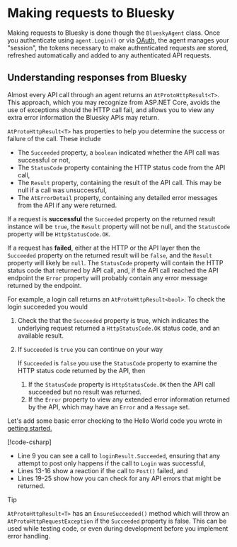 # <a name="makingRequests">Making requests to Bluesky</a>

Making requests to Bluesky is done though the `BlueskyAgent` class. Once you authenticate using `agent.Login()` or via [OAuth](connecting.md#oauth),
the agent manages your "session", the tokens necessary to make authenticated requests are stored, refreshed automatically
and added to any authenticated API requests.

## <a name="understandingResults">Understanding responses from Bluesky</a>

Almost every API call through an agent returns an `AtProtoHttpResult<T>`. This approach, which you may recognize from ASP.NET Core,
avoids the use of exceptions should the HTTP call fail, and allows you to view any extra error information the Bluesky APIs may return.

`AtProtoHttpResult<T>` has properties to help you determine the success or failure of the call. These include

* The `Succeeded` property, a `boolean` indicated whether the API call was successful or not,
* The `StatusCode` property containing the HTTP status code from the API call,
* The `Result` property, containing the result of the API call. This may be null if a call was unsuccessful,
* The `AtErrorDetail` property, containing any detailed error messages from the API if any were returned.

If a request is **successful** the `Succeeded` property on the returned result instance will be `true`, the `Result` property will not be null, and
the `StatusCode` property will be `HttpStatusCode.OK`.

If a request has **failed**, either at the HTTP or the API layer then the `Succeeded` property on the returned result will be `false`, and
the `Result` property will likely be `null`. The `StatusCode` property will contain the HTTP status code that returned by API call, and,
if the API call reached the API endpoint the `Error` property will probably contain any error message returned by the endpoint.

For example, a login call returns an `AtProtoHttpResult<bool>`. To check the login succeeded you would

1. Check the that the `Succeeded` property is true, which indicates the underlying request returned a `HttpStatusCode.OK` status code, and an available result.
2. If `Succeeded` is `true` you can continue on your way

   If `Succeeded` is `false` you use the `StatusCode` property to examine the HTTP status code returned by the API, then
   1. If the `StatusCode` property is `HttpStatusCode.OK` then the API call succeeded but no result was returned.
   2. If the `Error` property to view any extended error information returned by the API, which may have an `Error` and a `Message` set.

Let's add some basic error checking to the Hello World code you wrote in [getting started.](../index.md)

[!code-csharp[](./code/helloWorldErrorChecked.cs?highlight=9,13-16,19-25)]

* Line 9 you can see a call to `loginResult.Succeeded`, ensuring that any attempt to post only happens if the call to `Login` was successful,
* Lines 13-16 show a reaction if the call to `Post()` failed, and
* Lines 19-25 show how you can check for any API errors that might be returned.

> [!TIP]
> `AtProtoHttpResult<T>` has an `EnsureSucceeded()` method which will throw an `AtProtoHttpRequestException` if the `Succeeded` property is false.
> This can be used while testing code, or even during development before you implement error handling.
